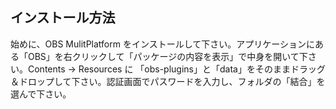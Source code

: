 インストール方法
----------------

始めに、OBS MulitPlatform をインストールして下さい。アプリケーションにある「OBS」を右クリックして「パッケージの内容を表示」で中身を開いて下さい。Contents -> Resources に 「obs-plugins」と「data」をそのままドラッグ＆ドロップして下さい。認証画面でパスワードを入力し、フォルダの「結合」を選んで下さい。
